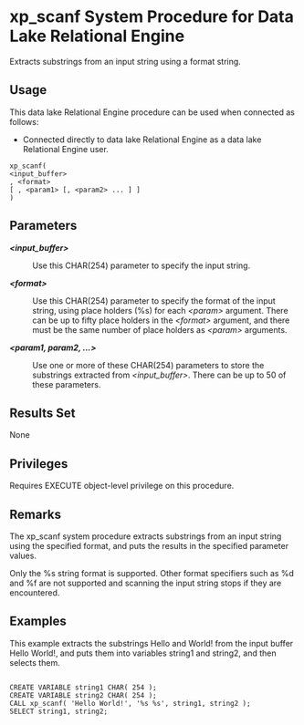<!-- loio8180b6266ce210149e59fb0a2855a1a2 -->

# xp\_scanf System Procedure for Data Lake Relational Engine

Extracts substrings from an input string using a format string.



<a name="loio8180b6266ce210149e59fb0a2855a1a2__section_idn_b13_b4b"/>

## Usage

This data lake Relational Engine procedure can be used when connected as follows:

-   Connected directly to data lake Relational Engine as a data lake Relational Engine user.



```
xp_scanf(
<input_buffer>
, <format>
[ , <param1> [, <param2> ... ] ]
)
```



<a name="loio8180b6266ce210149e59fb0a2855a1a2__section_x2d_bct_tnb"/>

## Parameters


<dl>
<dt><b>

*<input\_buffer\>* 

</b></dt>
<dd>

Use this CHAR\(254\) parameter to specify the input string.



</dd><dt><b>

*<format\>* 

</b></dt>
<dd>

Use this CHAR\(254\) parameter to specify the format of the input string, using place holders \(%s\) for each *<param\>* argument. There can be up to fifty place holders in the *<format\>* argument, and there must be the same number of place holders as *<param\>* arguments.



</dd><dt><b>

*<param1, param2, ...\>* 

</b></dt>
<dd>

Use one or more of these CHAR\(254\) parameters to store the substrings extracted from *<input\_buffer\>*. There can be up to 50 of these parameters.



</dd>
</dl>



<a name="loio8180b6266ce210149e59fb0a2855a1a2__section_ggd_y5t_3bc"/>

## Results Set

None



<a name="loio8180b6266ce210149e59fb0a2855a1a2__section_y2d_bct_tnb"/>

## Privileges

Requires EXECUTE object-level privilege on this procedure.



<a name="loio8180b6266ce210149e59fb0a2855a1a2__section_z2d_bct_tnb"/>

## Remarks

The xp\_scanf system procedure extracts substrings from an input string using the specified format, and puts the results in the specified parameter values.

Only the %s string format is supported. Other format specifiers such as %d and %f are not supported and scanning the input string stops if they are encountered.



<a name="loio8180b6266ce210149e59fb0a2855a1a2__section_jg1_1vt_3bc"/>

## Examples

This example extracts the substrings Hello and World! from the input buffer Hello World!, and puts them into variables string1 and string2, and then selects them.

```

CREATE VARIABLE string1 CHAR( 254 ); 
CREATE VARIABLE string2 CHAR( 254 );
CALL xp_scanf( 'Hello World!', '%s %s', string1, string2 );
SELECT string1, string2;
```

